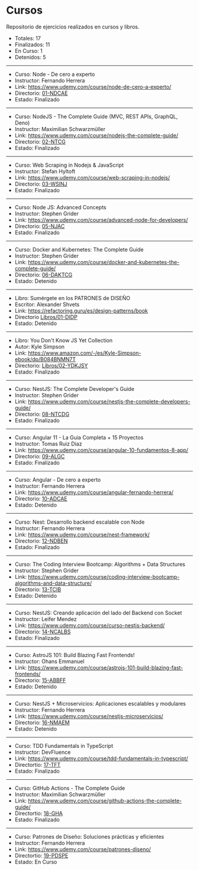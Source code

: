 # Cursos

Repositorio de ejercicios realizados en cursos y libros.

* Totales: 17
* Finalizados: 11
* En Curso: 1
* Detenidos: 5

****

* Curso: Node - De cero a experto 
* Instructor: Fernando Herrera
* Link: https://www.udemy.com/course/node-de-cero-a-experto/
* Directorio: [01-NDCAE](01-NDCAE)
* Estado: Finalizado

****

* Curso: NodeJS - The Complete Guide (MVC, REST APIs, GraphQL, Deno) 
* Instructor: Maximilian Schwarzmüller
* Link: https://www.udemy.com/course/nodejs-the-complete-guide/
* Directorio: [02-NTCG](02-NTCG)
* Estado: Finalizado

****

* Curso: Web Scraping in Nodejs & JavaScript 
* Instructor: Stefan Hyltoft
* Link: https://www.udemy.com/course/web-scraping-in-nodejs/
* Directorio: [03-WSINJ](03-WSINJ)
* Estado: Finalizado

****

* Curso: Node JS: Advanced Concepts
* Instructor: Stephen Grider
* Link: https://www.udemy.com/course/advanced-node-for-developers/
* Directorio: [05-NJAC](05-NJAC)
* Estado: Finalizado

****

* Curso: Docker and Kubernetes: The Complete Guide 
* Instructor: Stephen Grider
* Link: https://www.udemy.com/course/docker-and-kubernetes-the-complete-guide/
* Directorio: [06-DAKTCG](06-DAKTCG)
* Estado: Detenido

****

* Libro: Sumérgete en los PATRONES de DISEÑO
* Escritor: Alexander Shvets
* Link: https://refactoring.guru/es/design-patterns/book
* Directorio [Libros/01-DIDP](07-OTROS/01-DIDP)
* Estado: Detenido

****

* Libro: You Don't Know JS Yet Collection
* Autor: Kyle Simpson
* Link: https://www.amazon.com/-/es/Kyle-Simpson-ebook/dp/B084BNMN7T
* Directorio: [Libros/02-YDKJSY](07-OTROS/02-YDKJSY)
* Estado: Finalizado

****

* Curso: NestJS: The Complete Developer's Guide
* Instructor: Stephen Grider
* Link: https://www.udemy.com/course/nestjs-the-complete-developers-guide/
* Directorio: [08-NTCDG](08-NTCDG)
* Estado: Finalizado

****

* Curso: Angular 11 - La Guia Completa + 15 Proyectos 
* Instructor: Tomas Ruiz Diaz
* Link: https://www.udemy.com/course/angular-10-fundamentos-8-app/
* Directorio: [09-ALGC](09-ALGC)
* Estado: Finalizado

****

* Curso: Angular - De cero a experto
* Instructor: Fernando Herrera
* Link: https://www.udemy.com/course/angular-fernando-herrera/
* Directorio: [10-ADCAE](10-ADCAE)
* Estado: Detenido

****

* Curso: Nest: Desarrollo backend escalable con Node
* Instructor: Fernando Herrera
* Link: https://www.udemy.com/course/nest-framework/
* Directorio: [12-NDBEN](12-NDBEN)
* Estado: Finalizado

****

* Curso: The Coding Interview Bootcamp: Algorithms + Data Structures
* Instructor: Stephen Grider
* Link: https://www.udemy.com/course/coding-interview-bootcamp-algorithms-and-data-structure/
* Directorio: [13-TCIB](13-TCIB)
* Estado: Detenido

****

* Curso: NestJS: Creando aplicación del lado del Backend con Socket
* Instructor: Leifer Mendez
* Link: https://www.udemy.com/course/curso-nestjs-backend/
* Directorio: [14-NCALBS](14-NCALBS)
* Estado: Finalizado

****

* Curso: AstroJS 101: Build Blazing Fast Frontends!
* Instructor: Ohans Emmanuel
* Link: https://www.udemy.com/course/astrojs-101-build-blazing-fast-frontends/
* Directorio: [15-ABBFF](15-ABBFF)
* Estado: Detenido

****

* Curso: NestJS + Microservicios: Aplicaciones escalables y modulares
* Instructor: Fernando Herrera
* Link: https://www.udemy.com/course/nestjs-microservicios/
* Directorio: [16-NMAEM](16-NMAEM)
* Estado: Detenido

****

* Curso: TDD Fundamentals in TypeScript
* Instructor: DevFluence
* Link: https://www.udemy.com/course/tdd-fundamentals-in-typescript/
* Directortio: [17-TFT](17-TFT)
* Estado: Finalizado

****

* Curso: GitHub Actions - The Complete Guide
* Instructor: Maximilian Schwarzmüller
* Link: https://www.udemy.com/course/github-actions-the-complete-guide/
* Directortio: [18-GHA](18-GHA)
* Estado: Finalizado

****

* Curso: Patrones de Diseño: Soluciones prácticas y eficientes
* Instructor: Fernando Herrera
* Link: https://www.udemy.com/course/patrones-diseno/
* Directortio: [19-PDSPE](19-PDSPE)
* Estado: En Curso
